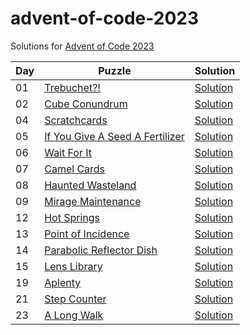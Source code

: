 # advent-of-code-2023

Solutions for [Advent of Code 2023](https://adventofcode.com/2023)

| Day | Puzzle                                                                 | Solution                             |
|-----|------------------------------------------------------------------------|--------------------------------------|
| 01  | [Trebuchet?!](https://adventofcode.com/2023/day/1)                     | [Solution](src/main/kotlin/Day01.kt) |
| 02  | [Cube Conundrum](https://adventofcode.com/2023/day/2)                  | [Solution](src/main/kotlin/Day02.kt) |
| 04  | [Scratchcards](https://adventofcode.com/2023/day/4)                    | [Solution](src/main/kotlin/Day04.kt) |
| 05  | [If You Give A Seed A Fertilizer](https://adventofcode.com/2023/day/5) | [Solution](src/main/kotlin/Day05.kt) |
| 06  | [Wait For It](https://adventofcode.com/2023/day/6)                     | [Solution](src/main/kotlin/Day06.kt) |
| 07  | [Camel Cards](https://adventofcode.com/2023/day/7)                     | [Solution](src/main/kotlin/Day07.kt) |
| 08  | [Haunted Wasteland](https://adventofcode.com/2023/day/8)               | [Solution](src/main/kotlin/Day08.kt) |
| 09  | [Mirage Maintenance](https://adventofcode.com/2023/day/9)              | [Solution](src/main/kotlin/Day09.kt) |
| 12  | [Hot Springs](https://adventofcode.com/2023/day/12)                    | [Solution](src/main/kotlin/Day12.kt) |
| 13  | [Point of Incidence](https://adventofcode.com/2023/day/13)             | [Solution](src/main/kotlin/Day13.kt) |
| 14  | [Parabolic Reflector Dish](https://adventofcode.com/2023/day/14)       | [Solution](src/main/kotlin/Day14.kt) |
| 15  | [Lens Library](https://adventofcode.com/2023/day/15)                   | [Solution](src/main/kotlin/Day15.kt) |
| 19  | [Aplenty](https://adventofcode.com/2023/day/19)                        | [Solution](src/main/kotlin/Day19.kt) |
| 21  | [Step Counter](https://adventofcode.com/2023/day/21)                   | [Solution](src/main/kotlin/Day21.kt) |
| 23  | [A Long Walk](https://adventofcode.com/2023/day/23)                    | [Solution](src/main/kotlin/Day23.kt) |